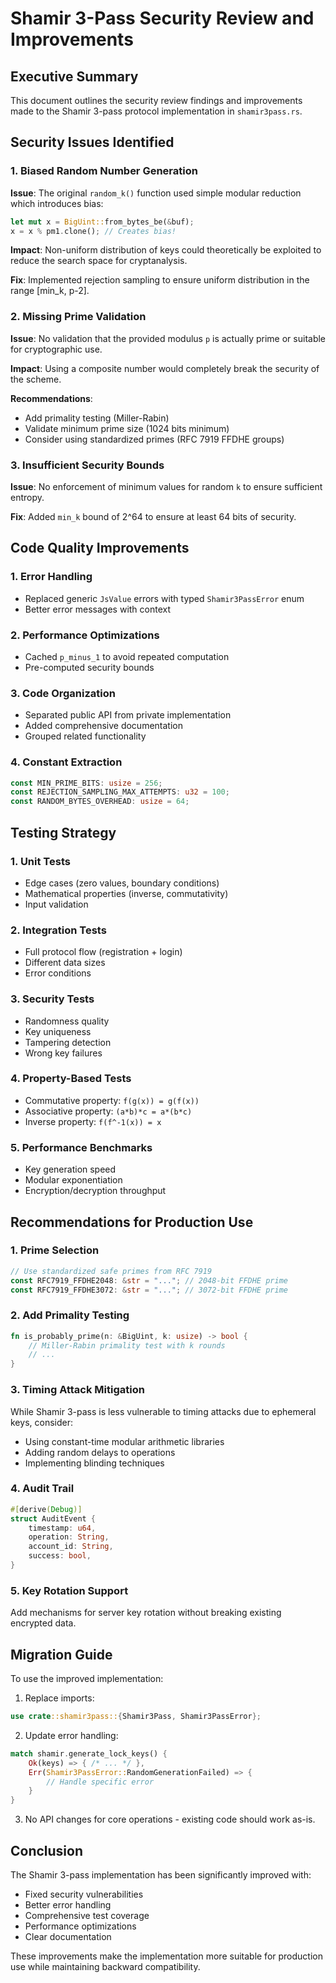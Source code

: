 # Shamir 3-Pass Security Review and Improvements

## Executive Summary

This document outlines the security review findings and improvements made to the Shamir 3-pass protocol implementation in `shamir3pass.rs`.

## Security Issues Identified

### 1. Biased Random Number Generation

**Issue**: The original `random_k()` function used simple modular reduction which introduces bias:
```rust
let mut x = BigUint::from_bytes_be(&buf);
x = x % pm1.clone(); // Creates bias!
```

**Impact**: Non-uniform distribution of keys could theoretically be exploited to reduce the search space for cryptanalysis.

**Fix**: Implemented rejection sampling to ensure uniform distribution in the range [min_k, p-2].

### 2. **Missing Prime Validation**

**Issue**: No validation that the provided modulus `p` is actually prime or suitable for cryptographic use.

**Impact**: Using a composite number would completely break the security of the scheme.

**Recommendations**:
- Add primality testing (Miller-Rabin)
- Validate minimum prime size (1024 bits minimum)
- Consider using standardized primes (RFC 7919 FFDHE groups)

### 3. **Insufficient Security Bounds**

**Issue**: No enforcement of minimum values for random `k` to ensure sufficient entropy.

**Fix**: Added `min_k` bound of 2^64 to ensure at least 64 bits of security.

## Code Quality Improvements

### 1. **Error Handling**
- Replaced generic `JsValue` errors with typed `Shamir3PassError` enum
- Better error messages with context

### 2. **Performance Optimizations**
- Cached `p_minus_1` to avoid repeated computation
- Pre-computed security bounds

### 3. **Code Organization**
- Separated public API from private implementation
- Added comprehensive documentation
- Grouped related functionality

### 4. **Constant Extraction**
```rust
const MIN_PRIME_BITS: usize = 256;
const REJECTION_SAMPLING_MAX_ATTEMPTS: u32 = 100;
const RANDOM_BYTES_OVERHEAD: usize = 64;
```

## Testing Strategy

### 1. **Unit Tests**
- Edge cases (zero values, boundary conditions)
- Mathematical properties (inverse, commutativity)
- Input validation

### 2. **Integration Tests**
- Full protocol flow (registration + login)
- Different data sizes
- Error conditions

### 3. **Security Tests**
- Randomness quality
- Key uniqueness
- Tampering detection
- Wrong key failures

### 4. **Property-Based Tests**
- Commutative property: `f(g(x)) = g(f(x))`
- Associative property: `(a*b)*c = a*(b*c)`
- Inverse property: `f(f^-1(x)) = x`

### 5. **Performance Benchmarks**
- Key generation speed
- Modular exponentiation
- Encryption/decryption throughput

## Recommendations for Production Use

### 1. **Prime Selection**
```rust
// Use standardized safe primes from RFC 7919
const RFC7919_FFDHE2048: &str = "..."; // 2048-bit FFDHE prime
const RFC7919_FFDHE3072: &str = "..."; // 3072-bit FFDHE prime
```

### 2. **Add Primality Testing**
```rust
fn is_probably_prime(n: &BigUint, k: usize) -> bool {
    // Miller-Rabin primality test with k rounds
    // ...
}
```

### 3. **Timing Attack Mitigation**

While Shamir 3-pass is less vulnerable to timing attacks due to ephemeral keys, consider:
- Using constant-time modular arithmetic libraries
- Adding random delays to operations
- Implementing blinding techniques

### 4. **Audit Trail**
```rust
#[derive(Debug)]
struct AuditEvent {
    timestamp: u64,
    operation: String,
    account_id: String,
    success: bool,
}
```

### 5. **Key Rotation Support**

Add mechanisms for server key rotation without breaking existing encrypted data.

## Migration Guide

To use the improved implementation:

1. Replace imports:
```rust
use crate::shamir3pass::{Shamir3Pass, Shamir3PassError};
```

2. Update error handling:
```rust
match shamir.generate_lock_keys() {
    Ok(keys) => { /* ... */ },
    Err(Shamir3PassError::RandomGenerationFailed) => {
        // Handle specific error
    }
}
```

3. No API changes for core operations - existing code should work as-is.

## Conclusion

The Shamir 3-pass implementation has been significantly improved with:
- Fixed security vulnerabilities
- Better error handling
- Comprehensive test coverage
- Performance optimizations
- Clear documentation

These improvements make the implementation more suitable for production use while maintaining backward compatibility.